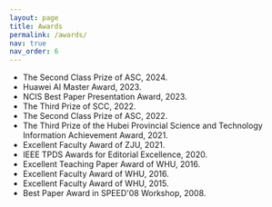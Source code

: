 ```yaml
---
layout: page
title: Awards
permalink: /awards/
nav: true
nav_order: 6
---
```


<!-- ### **Awards** -->
- The Second Class Prize of ASC, 2024.
- Huawei AI Master Award, 2023.
- NCIS Best Paper Presentation Award, 2023.
- The Third Prize of SCC, 2022.
- The Second Class Prize of ASC, 2022.
- The Third Prize of the Hubei Provincial Science and Technology Information Achievement Award, 2021. 
- Excellent Faculty Award of ZJU, 2021.
- IEEE TPDS Awards for Editorial Excellence, 2020.
- Excellent Teaching Paper Award of WHU, 2016.
- Excellent Faculty Award of WHU, 2016.
- Excellent Faculty Award of WHU, 2015.
- Best Paper Award in SPEED'08 Workshop, 2008.
